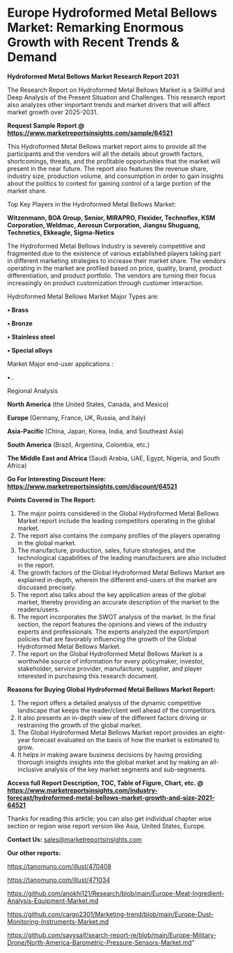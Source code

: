 # Europe Hydroformed Metal Bellows Market: Remarking Enormous Growth with Recent Trends & Demand

<strong>Hydroformed Metal Bellows Market Research Report 2031</strong>

The Research Report on Hydroformed Metal Bellows Market is a Skillful and Deep Analysis of the Present Situation and Challenges. This research report also analyzes other important trends and market drivers that will affect market growth over 2025-2031.

<strong>Request Sample Report @ <a href=https://www.marketreportsinsights.com/sample/64521>https://www.marketreportsinsights.com/sample/64521</a></strong>

This Hydroformed Metal Bellows market report aims to provide all the participants and the vendors will all the details about growth factors, shortcomings, threats, and the profitable opportunities that the market will present in the near future. The report also features the revenue share, industry size, production volume, and consumption in order to gain insights about the politics to contest for gaining control of a large portion of the market share.

Top Key Players in the Hydroformed Metal Bellows Market:

<strong>Witzenmann, BOA Group, Senior, MIRAPRO, Flexider, Technoflex, KSM Corporation, Weldmac, Aerosun Corporation, Jiangsu Shuguang, Technetics, Ekkeagle, Sigma-Netics</strong>

The Hydroformed Metal Bellows Industry is severely competitive and fragmented due to the existence of various established players taking part in different marketing strategies to increase their market share. The vendors operating in the market are profiled based on price, quality, brand, product differentiation, and product portfolio. The vendors are turning their focus increasingly on product customization through customer interaction.

Hydroformed Metal Bellows Market Major Types are:

<strong>• Brass

• Bronze

• Stainless steel

• Special alloys</strong>

Market Major end-user applications :

<strong>• .</strong>

Regional Analysis

</u><strong><b>North America</b></strong> (the United States, Canada, and Mexico)

<strong><b>Europe </b></strong>(Germany, France, UK, Russia, and Italy)

<strong><b>Asia-Pacific</b></strong> (China, Japan, Korea, India, and Southeast Asia)

<strong><b>South America</b></strong> (Brazil, Argentina, Colombia, etc.)

<strong><b>The Middle East and Africa</b></strong> (Saudi Arabia, UAE, Egypt, Nigeria, and South Africa)

<strong>Go For Interesting Discount Here: <a href=https://www.marketreportsinsights.com/discount/64521>https://www.marketreportsinsights.com/discount/64521</a></strong>

<strong>Points Covered in The Report:</strong>
<ol>
  <li>The major points considered in the Global Hydroformed Metal Bellows Market report include the leading competitors operating in the global market.</li>
  <li>The report also contains the company profiles of the players operating in the global market.</li>
  <li>The manufacture, production, sales, future strategies, and the technological capabilities of the leading manufacturers are also included in the report.</li>
  <li>The growth factors of the Global Hydroformed Metal Bellows Market are explained in-depth, wherein the different end-users of the market are discussed precisely.</li>
  <li>The report also talks about the key application areas of the global market, thereby providing an accurate description of the market to the readers/users.</li>
  <li>The report incorporates the SWOT analysis of the market. In the final section, the report features the opinions and views of the industry experts and professionals. The experts analyzed the export/import policies that are favorably influencing the growth of the Global Hydroformed Metal Bellows Market.</li>
  <li>The report on the Global Hydroformed Metal Bellows Market is a worthwhile source of information for every policymaker, investor, stakeholder, service provider, manufacturer, supplier, and player interested in purchasing this research document.</li>
</ol>
<strong>Reasons for Buying Global Hydroformed Metal Bellows Market Report:</strong>

<ol>
  <li>The report offers a detailed analysis of the dynamic competitive landscape that keeps the reader/client well ahead of the competitors.</li>
  <li>It also presents an in-depth view of the different factors driving or restraining the growth of the global market.</li>
  <li>The Global Hydroformed Metal Bellows Market report provides an eight-year forecast evaluated on the basis of how the market is estimated to grow.</li>
  <li>It helps in making aware business decisions by having providing thorough insights insights into the global market and by making an all-inclusive analysis of the key market segments and sub-segments.</li>
</ol>
<strong>Access full Report Description, TOC, Table of Figure, Chart, etc. @ <a href=https://www.marketreportsinsights.com/industry-forecast/hydroformed-metal-bellows-market-growth-and-size-2021-64521>https://www.marketreportsinsights.com/industry-forecast/hydroformed-metal-bellows-market-growth-and-size-2021-64521</a></strong>


Thanks for reading this article; you can also get individual chapter wise section or region wise report version like Asia, United States, Europe.

<strong>Contact Us:</strong>
sales@marketreportsinsights.com

<strong>Our other reports:</strong>

<a href=https://tanomuno.com/illust/470408>https://tanomuno.com/illust/470408</a>

<a href=https://tanomuno.com/illust/471034>https://tanomuno.com/illust/471034</a>

<a href=https://github.com/anokhi121/Research/blob/main/Europe-Meat-Ingredient-Analysis-Equipment-Market.md>https://github.com/anokhi121/Research/blob/main/Europe-Meat-Ingredient-Analysis-Equipment-Market.md</a>

<a href=https://github.com/cargo2301/Marketing-trend/blob/main/Europe-Dust-Monitoring-Instruments-Market.md>https://github.com/cargo2301/Marketing-trend/blob/main/Europe-Dust-Monitoring-Instruments-Market.md</a>

<a href=https://github.com/sayysaif/search-report-re/blob/main/Europe-Military-Drone/North-America-Barometric-Pressure-Sensors-Market.md>https://github.com/sayysaif/search-report-re/blob/main/Europe-Military-Drone/North-America-Barometric-Pressure-Sensors-Market.md</a>"
